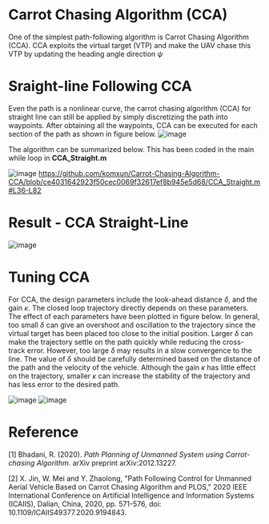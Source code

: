 # Carrot Chasing Algorithm (CCA)
One of the simplest path-following algorithm is Carrot Chasing Algorithm (CCA). CCA exploits the virtual target (VTP) and make the UAV chase this VTP by updating the 
heading angle direction $\psi$ 

# Sraight-line Following CCA
Even the path is a nonlinear curve, the carrot chasing algorithm (CCA) for straight line can still be applied by simply discretizing the path into waypoints. After obtaining all the waypoints, CCA can be executed for each section of the path as shown in figure below. 
![image](https://github.com/komxun/Carrot-Chasing-Algorithm-CCA/assets/133139057/3ce249e2-ea7d-4bab-9226-0e3b49112eaa)

The algorithm can be summarized below. This has been coded in the main while loop in **CCA_Straight.m**

![image](https://github.com/komxun/Carrot-Chasing-Algorithm-CCA/assets/133139057/0d20f6c2-de95-4ae0-8a45-b980ba8821a1)
https://github.com/komxun/Carrot-Chasing-Algorithm-CCA/blob/ce4031642923f50cec0069f32617ef8b945e5d68/CCA_Straight.m#L36-L82


# Result - CCA Straight-Line
![image](https://github.com/komxun/Carrot-Chasing-Algorithm-CCA/assets/133139057/fdc6446a-bfde-43dc-aee3-c50c7efd85c1)


# Tuning CCA
For CCA, the design parameters include the look-ahead distance $\delta$, and the gain $\kappa$. The closed loop trajectory directly depends on these parameters. The effect of each parameters have been plotted in figure below. In general, too small $\delta$ can give an overshoot and oscillation to the trajectory since the virtual target has been placed too close to the initial position. Larger $\delta$ can make the trajectory settle on the path quickly while reducing the cross-track error. However, too large $\delta$ may results in a slow convergence to the line. The value of $\delta$ should be carefully determined based on the distance of the path and the velocity of the vehicle. Although the gain $\kappa$ has little effect on the trajectory, smaller $\kappa$ can increase the stability of the trajectory and has less error to the desired path.

![image](https://github.com/komxun/Carrot-Chasing-Algorithm-CCA/assets/133139057/05f944c0-a825-4ca4-8312-5afebf80f5e4)
![image](https://github.com/komxun/Carrot-Chasing-Algorithm-CCA/assets/133139057/a14caa51-e0a3-485b-aef7-f74c30104693)


# Reference
[1] Bhadani, R. (2020). _Path Planning of Unmanned System using Carrot-chasing Algorithm_. arXiv preprint arXiv:2012.13227.

[2] X. Jin, W. Mei and Y. Zhaolong, "Path Following Control for Unmanned Aerial Vehicle Based on Carrot Chasing Algorithm and PLOS," 2020 IEEE International Conference on Artificial Intelligence and Information Systems (ICAIIS), Dalian, China, 2020, pp. 571-576, doi: 10.1109/ICAIIS49377.2020.9194843.
